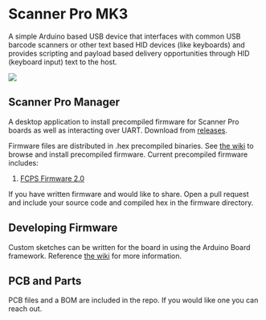 
# Scanner Pro MK3
A simple Arduino based USB device that interfaces with common USB barcode scanners or other text based HID devices (like keyboards) and provides scripting and payload based delivery opportunities through HID (keyboard input) text to the host.

![](/docs/board_v1.png)

## Scanner Pro Manager
A desktop application to install precompiled firmware for Scanner Pro boards as well as interacting over UART. Download from [releases](https://github.com/oschwartz10612/Scanner-Pro-MK3/releases). 

Firmware files are distributed in .hex precompiled binaries. See [the wiki](https://github.com/oschwartz10612/Scanner-Pro-MK3/wiki/FCPS-Precompiled-Firmware-2.0) to browse and install precompiled firmware. Current precompiled firmware includes:
 1. [FCPS Firmware 2.0](https://github.com/oschwartz10612/Scanner-Pro-MK3/wiki/FCPS-Precompiled-Firmware-2.0)

If you have written firmware and would like to share. Open a pull request and include your source code and compiled hex in the firmware directory.

## Developing Firmware
Custom sketches can be written for the board in using the Arduino Board framework. Reference [the wiki](https://github.com/oschwartz10612/Scanner-Pro-MK3/wiki/Developing-Custom-Scripts-and-Firmware) for more information.

## PCB and Parts
PCB files and a BOM are included in the repo. If you would like one you can reach out.